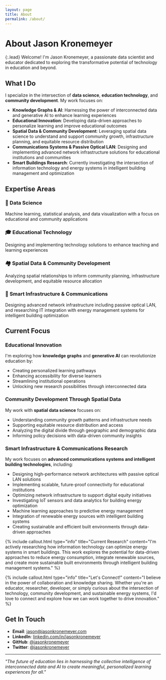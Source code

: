 ```yaml
---
layout: page
title: About
permalink: /about/
---
```


# About Jason Kronemeyer

{:.lead}
Welcome! I'm Jason Kronemeyer, a passionate data scientist and educator dedicated to exploring the transformative potential of technology in education and beyond.

## What I Do

I specialize in the intersection of **data science**, **education technology**, and **community development**. My work focuses on:

- **Knowledge Graphs & AI**: Harnessing the power of interconnected data and generative AI to enhance learning experiences
- **Educational Innovation**: Developing data-driven approaches to personalize learning and improve educational outcomes  
- **Spatial Data & Community Development**: Leveraging spatial data science to understand and support community growth, infrastructure planning, and equitable resource distribution
- **Communications Systems & Passive Optical LAN**: Designing and implementing advanced network infrastructure solutions for educational institutions and communities
- **Smart Buildings Research**: Currently investigating the intersection of information technology and energy systems in intelligent building management and optimization

## Expertise Areas

<div class="expertise-grid">
  <div class="expertise-item">
    <h3>🧠 Data Science</h3>
    <p>Machine learning, statistical analysis, and data visualization with a focus on educational and community applications</p>
  </div>
  
  <div class="expertise-item">
    <h3>🎓 Educational Technology</h3>
    <p>Designing and implementing technology solutions to enhance teaching and learning experiences</p>
  </div>
  
  <div class="expertise-item">
    <h3>🏘️ Spatial Data & Community Development</h3>
    <p>Analyzing spatial relationships to inform community planning, infrastructure development, and equitable resource allocation</p>
  </div>
  
  <div class="expertise-item">
    <h3>🏢 Smart Infrastructure & Communications</h3>
        <p>Designing advanced network infrastructure including passive optical LAN, and researching IT integration with energy management systems for intelligent building optimization</p>
  </div>
</div>

## Current Focus

### Educational Innovation
I'm exploring how **knowledge graphs** and **generative AI** can revolutionize education by:
- Creating personalized learning pathways
- Enhancing accessibility for diverse learners
- Streamlining institutional operations
- Unlocking new research possibilities through interconnected data

### Community Development Through Spatial Data
My work with **spatial data science** focuses on:
- Understanding community growth patterns and infrastructure needs
- Supporting equitable resource distribution and access
- Analyzing the digital divide through geographic and demographic data
- Informing policy decisions with data-driven community insights

### Smart Infrastructure & Communications Research
My work focuses on **advanced communications systems and intelligent building technologies**, including:
- Designing high-performance network architectures with passive optical LAN solutions
- Implementing scalable, future-proof connectivity for educational institutions
- Optimizing network infrastructure to support digital equity initiatives
- Investigating IoT sensors and data analytics for building energy optimization
- Machine learning approaches to predictive energy management
- Integration of renewable energy sources with intelligent building systems
- Creating sustainable and efficient built environments through data-driven approaches

{% include callout.html type="info" title="Current Research" content="I'm actively researching how information technology can optimize energy systems in smart buildings. This work explores the potential for data-driven approaches to reduce energy consumption, integrate renewable sources, and create more sustainable built environments through intelligent building management systems." %}

{% include callout.html type="info" title="Let's Connect!" content="I believe in the power of collaboration and knowledge sharing. Whether you're an educator, researcher, developer, or simply curious about the intersection of technology, community development, and sustainable energy systems, I'd love to connect and explore how we can work together to drive innovation." %}

## Get In Touch

- **Email**: [jason@jasonkronemeyer.com](mailto:jason@jasonkronemeyer.com)
- **LinkedIn**: [linkedin.com/in/jasonkronemeyer](https://www.linkedin.com/in/jasonkronemeyer)
- **GitHub**: [@jasonkronemeyer](https://github.com/jasonkronemeyer)
- **Twitter**: [@jasonkronemeyer](https://twitter.com/jasonkronemeyer)

---

*"The future of education lies in harnessing the collective intelligence of interconnected data and AI to create meaningful, personalized learning experiences for all."*
